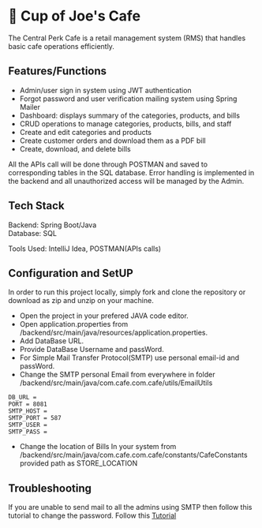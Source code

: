# 🍵 Cup of Joe's Cafe

The Central Perk Cafe is a retail management system (RMS) that handles basic cafe operations efficiently.

## Features/Functions
- Admin/user sign in system using JWT authentication
- Forgot password and user verification mailing system using Spring Mailer
- Dashboard: displays summary of the categories, products, and bills
- CRUD operations to manage categories, products, bills, and staff
- Create and edit categories and products
- Create customer orders and download them as a PDF bill
- Create, download, and delete bills

All the APIs call will be done through POSTMAN and saved to corresponding tables in the SQL database. Error handling is implemented in the backend and all unauthorized access will be managed by the Admin.

## Tech Stack                                                                                                          
Backend: Spring Boot/Java                                                                                                                                   
Database: SQL

Tools Used: IntelliJ Idea, POSTMAN(APIs calls)

## Configuration and SetUP

In order to run this project locally, simply fork and clone the repository or download as zip and unzip on your machine. 
- Open the project in your prefered JAVA code editor.
- Open application.properties from /backend/src/main/java/resources/application.properties.
- Add DataBase URL.
- Provide DataBase Username and passWord.
- For Simple Mail Transfer Protocol(SMTP) use personal email-id and passWord.
- Change the SMTP personal Email from everywhere in folder /backend/src/main/java/com.cafe.com.cafe/utils/EmailUtils

```
DB_URL = 
PORT = 8081
SMTP_HOST = 
SMTP_PORT = 587
SMTP_USER = 
SMTP_PASS = 

```

- Change the location of Bills In your system from /backend/src/main/java/com.cafe.com.cafe/constants/CafeConstants provided path as STORE_LOCATION


## Troubleshooting
  If you are unable to send mail to all the admins using SMTP then follow this tutorial to change the password.
  Follow this [Tutorial](https://stackoverflow.com/questions/18585682/spring-mail-authentication-error)

